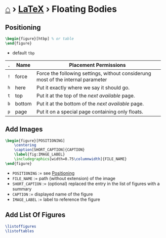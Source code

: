 # [⌂](../README.md) › [LaTeX](../README.md#latex) › **Floating Bodies**


## Positioning

```latex
\begin{figure}[htbp] % or table
\end{figure}
```

- default `tbp`

| .   | Name   | Placement Permissions                                                            |
| --- | ------ | -------------------------------------------------------------------------------- |
| `!` | force  | Force the following settings, without considerung most of the internal parameter |
| `h` | here   | Put it exactly where we say it should go.                                        |
| `t` | top    | Put it at the top of the _next available_ page.                                  |
| `b` | bottom | Put it at the bottom of the _next available_ page.                               |
| `p` | page   | Put it on a special page containing only floats.                                 |


## Add Images

```latex
\begin{figure}[POSITIONING]
    \centering
    \caption[SHORT_CAPTION]{CAPTION}
    \label{fig:IMAGE_LABEL}
    \includegraphics[width=0.75\columnwidth]{FILE_NAME}
\end{figure}
```

- `POSITIONING` := see [Positioning](#positioning)
- `FILE_NAME` := path (without extension) of the image 
- `SHORT_CAPTION` := (optional) replaced the entry in the list of figures with a summary
- `CAPTION` := displayed name of the figure
- `IMAGE_LABEL` := label to reference the figure



## Add List Of Figures

```latex
\listoffigures
\listoftables
```